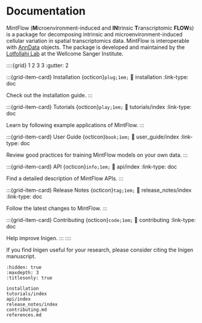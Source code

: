 # Documentation

MintFlow (**M**icroenvironment-induced and **IN**trinsic **T**ranscriptomic **FLOW**s) is a package for decomposing intrinsic and microenvironment-induced cellular variation in spatial transcriptomics data. MintFlow is interoperable with [AnnData](https://anndata.readthedocs.io/en/latest/) objects.
The package is developed and maintained by the [Lotfollahi Lab](https://github.com/Lotfollahi-lab) at the Wellcome Sanger Institute.

::::{grid} 1 2 3 3
:gutter: 2

:::{grid-item-card} Installation {octicon}`plug;1em;`
:link: installation
:link-type: doc

Check out the installation guide.
:::

:::{grid-item-card} Tutorials {octicon}`play;1em;`
:link: tutorials/index
:link-type: doc

Learn by following example applications of MintFlow.
:::

:::{grid-item-card} User Guide {octicon}`book;1em;`
:link: user_guide/index
:link-type: doc

Review good practices for training MintFlow models on your own data.
:::

:::{grid-item-card} API {octicon}`info;1em;`
:link: api/index
:link-type: doc

Find a detailed description of MintFlow APIs.
:::

:::{grid-item-card} Release Notes {octicon}`tag;1em;`
:link: release_notes/index
:link-type: doc

Follow the latest changes to MintFlow.
:::

:::{grid-item-card} Contributing {octicon}`code;1em;`
:link: contributing
:link-type: doc

Help improve Inigen.
:::
::::

If you find Inigen useful for your research, please consider citing the Inigen manuscript.

```{toctree}
:hidden: true
:maxdepth: 3
:titlesonly: true

installation
tutorials/index
api/index
release_notes/index
contributing.md
references.md
```
